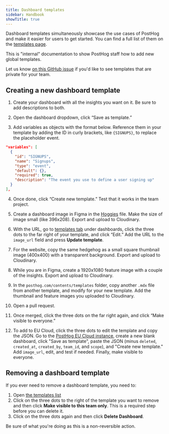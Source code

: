 ```yaml
---
title: Dashboard templates
sidebar: Handbook
showTitle: true
---
```


Dashboard templates simultaneously showcase the use cases of PostHog and make it easier for users to get started. You can find a full list of them on the [templates page](/templates).

This is "internal" documentation to show PostHog staff how to add new global templates.

Let us know [on this GitHub issue](https://github.com/PostHog/posthog/issues/12732) if you'd like to see templates that are private for your team.

## Creating a new dashboard template

1. Create your dashboard with all the insights you want on it. Be sure to add descriptions to both.

2. Open the dashboard dropdown, click “Save as template.”

3. Add variables as objects with the format below. Reference them in your template by adding the ID in curly brackets, like `{SIGNUPS}`, to replace the placeholder event.

```json
"variables": [
  {
    "id": "SIGNUPS",
    "name": "Signups",
    "type": "event",
    "default": {},
    "required": true,
    "description": "The event you use to define a user signing up"
  }
],
```

4. Once done, click “Create new template.” Test that it works in the team project.

5. Create a dashboard image in Figma in the [Hoggies](https://www.figma.com/design/I0VKEEjbkKUDSVzFus2Lpu/Hoggies?node-id=1-196&t=UZQMXMddH0DMLxqX-0) file. Make the size of image small (like 396x208). Export and upload to Cloudinary.

6. With the URL, go to [templates tab](https://us.posthog.com/dashboard?tab=templates) under dashboards, click the three dots to the far right of your template, and click “Edit.” Add the URL to the `image_url` field and press **Update template**.

7. For the website, copy the same hedgehog as a small square thumbnail image (400x400) with a transparent background. Export and upload to Cloudinary.

8. While you are in Figma, create a 1920x1080 feature image with a couple of the insights. Export and upload to Cloudinary.

9. In the `posthog.com/contents/templates` folder, copy another `.mdx` file from another template, and modify for your new template. Add the thumbnail and feature images you uploaded to Cloudinary.

10. Open a pull request.

11. Once merged, click the three dots on the far right again, and click “Make visible to everyone.”

12. To add to EU Cloud, click the three dots to edit the template and copy the JSON. Go to the [PostHog EU Cloud instance](https://eu.posthog.com/project/1/dashboard), create a new blank dashboard, click "Save as template", paste the JSON (minus `deleted`, `created_at`, `created_by`, `team_id`, and `scope`), and "Create new template." Add `image_url`, edit, and test if needed. Finally, make visible to everyone.

## Removing a dashboard template

If you ever need to remove a dashboard template, you need to:

1. Open [the templates list](https://us.posthog.com/project/2/dashboard?tab=templates)
2. Click on the three dots to the right of the template you want to remove and then click **Make visible to this team only**. This is a required step before you can delete it.
3. Click on the three dots again and then click **Delete Dashboard**.

Be sure of what you're doing as this is a non-reversible action.